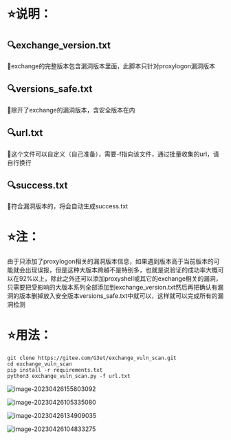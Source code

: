 # ⭐说明：

## 🔍exchange_version.txt

📝exchange的完整版本包含漏洞版本里面，此脚本只针对proxylogon漏洞版本

## 🔍versions_safe.txt

📝除开了exchange的漏洞版本，含安全版本在内

## 🔍url.txt

📝这个文件可以自定义（自己准备），需要-f指向该文件，通过批量收集的url，请自行换行

## 🔍success.txt

📝符合漏洞版本的，将会自动生成success.txt



# ⭐注：

由于只添加了proxylogon相关的漏洞版本信息，如果遇到版本高于当前版本的可能就会出现误报，但是这种大版本跨越不是特别多，也就是说验证的成功率大概可以在92%以上，除此之外还可以添加proxyshell或其它的exchange相关的漏洞，只需要把受影响的大版本系列全部添加到exchange_version.txt然后再把确认有漏洞的版本删掉放入安全版本versions_safe.txt中就可以，这样就可以完成所有的漏洞检测



# ⭐用法：

```
git clone https://gitee.com/G3et/exchange_vuln_scan.git
cd exchange_vuln_scan
pip install -r requirements.txt
python3 exchange_vuln_scan.py -f url.txt
```



![image-20230426155803092](image/image-20230426155803092.png)



![image-20230426105335080](image/image-20230426105335080.png)



![image-20230426134909035](image/image-20230426134909035.png)



![image-20230426104833275](image/image-20230426104833275.png)

